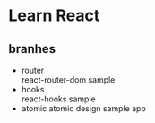 # Learn React

## branhes
- router  
react-router-dom sample
- hooks  
react-hooks sample
- atomic
atomic design sample app